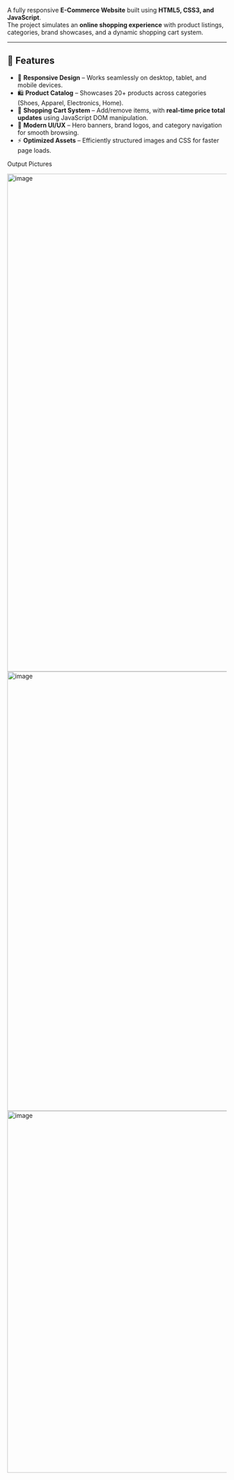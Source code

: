 
A fully responsive **E-Commerce Website** built using **HTML5, CSS3, and JavaScript**.  
The project simulates an **online shopping experience** with product listings, categories, brand showcases, and a dynamic shopping cart system.

---

## 🚀 Features
- 📱 **Responsive Design** – Works seamlessly on desktop, tablet, and mobile devices.  
- 🛍️ **Product Catalog** – Showcases 20+ products across categories (Shoes, Apparel, Electronics, Home).  
- 🛒 **Shopping Cart System** – Add/remove items, with **real-time price total updates** using JavaScript DOM manipulation.  
- 🎨 **Modern UI/UX** – Hero banners, brand logos, and category navigation for smooth browsing.  
- ⚡ **Optimized Assets** – Efficiently structured images and CSS for faster page loads.  

Output Pictures

<img width="1918" height="1142" alt="image" src="https://github.com/user-attachments/assets/5fa2f120-03f6-4735-8808-65990faeddc6" />
<img width="1368" height="1008" alt="image" src="https://github.com/user-attachments/assets/d51be9d1-7994-4564-bf09-5d0572e752b2" />
<img width="1740" height="830" alt="image" src="https://github.com/user-attachments/assets/5a818606-0637-42d2-a69b-43158e98dbfa" />
